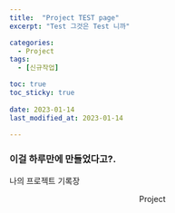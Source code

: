 ```yaml
---
title:  "Project TEST page" 
excerpt: "Test 그것은 Test 니까"

categories:
  - Project
tags:
  - [신규작업]

toc: true
toc_sticky: true
 
date: 2023-01-14
last_modified_at: 2023-01-14

---
```


### 이걸 하루만에 만들었다고?.

나의 프로젝트 기록장

<center> Project  </center>

